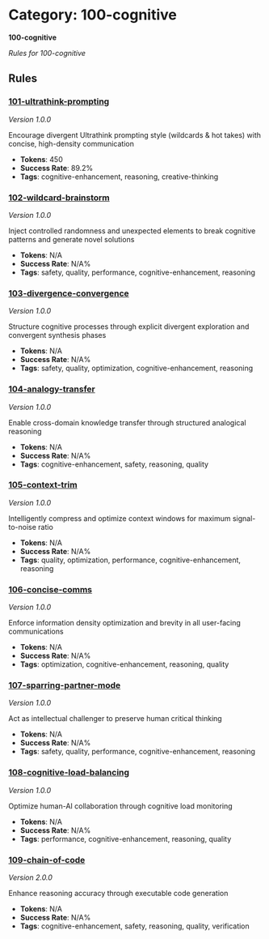# Category: 100-cognitive

**100-cognitive**

*Rules for 100-cognitive*

## Rules

### [101-ultrathink-prompting](../rules/101-ultrathink-prompting.md)
*Version 1.0.0*

Encourage divergent Ultrathink prompting style (wildcards & hot takes) with concise, high-density communication

- **Tokens**: 450
- **Success Rate**: 89.2%
- **Tags**: cognitive-enhancement, reasoning, creative-thinking

### [102-wildcard-brainstorm](../rules/102-wildcard-brainstorm.md)
*Version 1.0.0*

Inject controlled randomness and unexpected elements to break cognitive patterns and generate novel solutions

- **Tokens**: N/A
- **Success Rate**: N/A%
- **Tags**: safety, quality, performance, cognitive-enhancement, reasoning

### [103-divergence-convergence](../rules/103-divergence-convergence.md)
*Version 1.0.0*

Structure cognitive processes through explicit divergent exploration and convergent synthesis phases

- **Tokens**: N/A
- **Success Rate**: N/A%
- **Tags**: safety, quality, optimization, cognitive-enhancement, reasoning

### [104-analogy-transfer](../rules/104-analogy-transfer.md)
*Version 1.0.0*

Enable cross-domain knowledge transfer through structured analogical reasoning

- **Tokens**: N/A
- **Success Rate**: N/A%
- **Tags**: cognitive-enhancement, safety, reasoning, quality

### [105-context-trim](../rules/105-context-trim.md)
*Version 1.0.0*

Intelligently compress and optimize context windows for maximum signal-to-noise ratio

- **Tokens**: N/A
- **Success Rate**: N/A%
- **Tags**: quality, optimization, performance, cognitive-enhancement, reasoning

### [106-concise-comms](../rules/106-concise-comms.md)
*Version 1.0.0*

Enforce information density optimization and brevity in all user-facing communications

- **Tokens**: N/A
- **Success Rate**: N/A%
- **Tags**: optimization, cognitive-enhancement, reasoning, quality

### [107-sparring-partner-mode](../rules/107-sparring-partner-mode.md)
*Version 1.0.0*

Act as intellectual challenger to preserve human critical thinking

- **Tokens**: N/A
- **Success Rate**: N/A%
- **Tags**: safety, quality, performance, cognitive-enhancement, reasoning

### [108-cognitive-load-balancing](../rules/108-cognitive-load-balancing.md)
*Version 1.0.0*

Optimize human-AI collaboration through cognitive load monitoring

- **Tokens**: N/A
- **Success Rate**: N/A%
- **Tags**: performance, cognitive-enhancement, reasoning, quality

### [109-chain-of-code](../rules/109-chain-of-code.md)
*Version 2.0.0*

Enhance reasoning accuracy through executable code generation

- **Tokens**: N/A
- **Success Rate**: N/A%
- **Tags**: cognitive-enhancement, safety, reasoning, quality, verification
